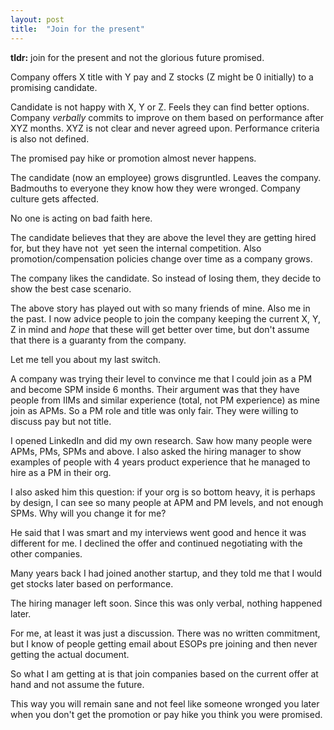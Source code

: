 ```yaml
---
layout: post
title:  "Join for the present"
---
```


**tldr:** join for the present and not the glorious future promised.

Company offers X title with Y pay and Z stocks (Z might be 0 initially) to a promising candidate.

Candidate is not happy with X, Y or Z. Feels they can find better options. Company *verbally* commits to improve on them based on performance after XYZ months. XYZ is not clear and never agreed upon. Performance criteria is also not defined.

The promised pay hike or promotion almost never happens.

The candidate (now an employee) grows disgruntled. Leaves the company. Badmouths to everyone they know how they were wronged. Company culture gets affected.

No one is acting on bad faith here.

The candidate believes that they are above the level they are getting hired for, but they have not  yet seen the internal competition. Also promotion/compensation policies change over time as a company grows.

The company likes the candidate. So instead of losing them, they decide to show the best case scenario.

The above story has played out with so many friends of mine. Also me in the past. I now advice people to join the company keeping the current X, Y, Z in mind and *hope* that these will get better over time, but don't assume that there is a guaranty from the company.

Let me tell you about my last switch.

A company was trying their level to convince me that I could join as a PM and become SPM inside 6 months. Their argument was that they have people from IIMs and similar experience (total, not PM experience) as mine join as APMs. So a PM role and title was only fair. They were willing to discuss pay but not title.

I opened LinkedIn and did my own research. Saw how many people were APMs, PMs, SPMs and above. I also asked the hiring manager to show examples of people with 4 years product experience that he managed to hire as a PM in their org.

I also asked him this question: if your org is so bottom heavy, it is perhaps by design, I can see so many people at APM and PM levels, and not enough SPMs. Why will you change it for me?

He said that I was smart and my interviews went good and hence it was different for me. I declined the offer and continued negotiating with the other companies.

Many years back I had joined another startup, and they told me that I would get stocks later based on performance.

The hiring manager left soon. Since this was only verbal, nothing happened later.

For me, at least it was just a discussion. There was no written commitment, but I know of people getting email about ESOPs pre joining and then never getting the actual document.

So what I am getting at is that join companies based on the current offer at hand and not assume the future.

This way you will remain sane and not feel like someone wronged you later when you don't get the promotion or pay hike you think you were promised.
